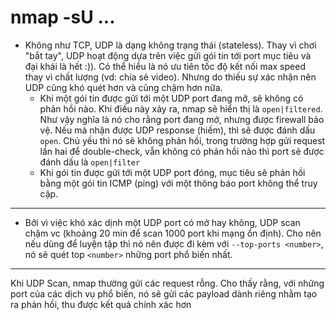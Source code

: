# nmap -sU ...

* Không như TCP, UDP là dạng không trạng thái (stateless). Thay vì chơi "bắt tay", UDP hoạt động dựa trên việc gửi gói tin tới port mục tiêu và đại khái là hết :)). Có thể hiểu là nó ưu tiên tốc độ kết nối max speed thay vì chất lượng (vd: chia sẻ video). Nhưng do thiếu sự xác nhận nên UDP cũng khó quét hơn và cũng chậm hơn nữa.
  - Khi một gói tin được gửi tới một UDP port đang mở, sẽ không có phản hồi nào. Khi điều này xảy ra, nmap sẽ hiển thị là ```open|filtered```. Như vậy nghĩa là nó cho rằng port đang mở, nhưng được firewall bảo vệ. Nếu mà nhận được UDP response (hiếm), thì sẽ được đánh dấu ```open```. Chủ yếu thì nó sẽ không phản hồi, trong trường hợp gửi request lần hai để double-check, vẫn không có phản hồi nào thì port sẽ được đánh dấu là ```open|filter```
  - Khi gói tin được gửi tới một UDP port đóng, mục tiêu sẽ phản hồi bằng một gói tin ICMP (ping) với một thông báo port không thể truy cập.

------------------------

* Bởi vì việc khó xác dịnh một UDP port có mở hay không, UDP scan chậm vc (khoảng 20 min để scan 1000 port khi mạng ổn định). Cho nên nếu dùng để luyện tập thì nó nên được đi kèm với ```--top-ports <number>```, nó sẽ quét top ```<number>``` những port phổ biến nhất.

------------------------

Khi UDP Scan, nmap thường gửi các request rỗng. Cho thấy rằng, với những port của các dịch vụ phổ biến, nó sẽ gửi các payload dành riêng nhằm tạo ra phản hồi, thu được kết quả chính xác hơn
